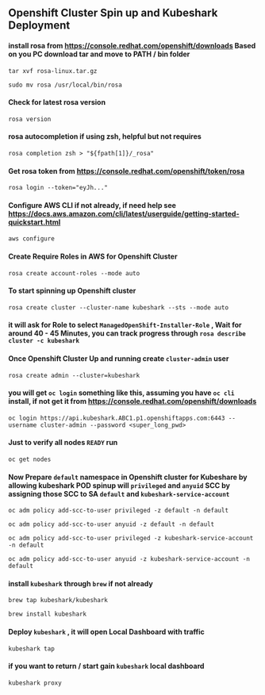 ## Openshift Cluster Spin up and Kubeshark Deployment 


#### install rosa from https://console.redhat.com/openshift/downloads Based on you PC download tar and move to PATH / bin folder

```shell
tar xvf rosa-linux.tar.gz
```
```shell
sudo mv rosa /usr/local/bin/rosa
```

#### Check for latest rosa version

```shell
rosa version
```
#### rosa autocompletion if using zsh, helpful but not requires
```shell
rosa completion zsh > "${fpath[1]}/_rosa"
```

#### Get rosa token from https://console.redhat.com/openshift/token/rosa
```shell
rosa login --token="eyJh..."
```


#### Configure AWS CLI if not already, if need help see https://docs.aws.amazon.com/cli/latest/userguide/getting-started-quickstart.html
```shell
aws configure
```

#### Create Require Roles in AWS for Openshift Cluster
```shell
rosa create account-roles --mode auto
```

#### To start spinning up Openshift cluster
```shell
rosa create cluster --cluster-name kubeshark --sts --mode auto
```

#### it will ask for Role to select `ManagedOpenShift-Installer-Role` , Wait for around 40 - 45 Minutes, you can track progress through `rosa describe cluster -c kubeshark`

#### Once Openshift Cluster Up and running create `cluster-admin` user
```shell
rosa create admin --cluster=kubeshark
```

#### you will get `oc login` something like this, assuming you have `oc cli` install, if not get it from https://console.redhat.com/openshift/downloads
```shell
oc login https://api.kubeshark.ABC1.p1.openshiftapps.com:6443 --username cluster-admin --password <super_long_pwd>
```

#### Just to verify all nodes `READY` run
```shell
oc get nodes
```

#### Now Prepare `default` namespace in Openshift cluster for Kubeshare by allowing kubeshark POD spinup will `privileged` and `anyuid` SCC by assigning those SCC to SA `default` and `kubeshark-service-account`
```shell
oc adm policy add-scc-to-user privileged -z default -n default
```
```shell
oc adm policy add-scc-to-user anyuid -z default -n default
```
```shell
oc adm policy add-scc-to-user privileged -z kubeshark-service-account -n default
```
```shell
oc adm policy add-scc-to-user anyuid -z kubeshark-service-account -n default
```

#### install `kubeshark` through `brew` if not already
```shell
brew tap kubeshark/kubeshark
```
```shell
brew install kubeshark
```

#### Deploy `kubeshark` , it will open Local Dashboard with traffic

```shell
kubeshark tap
```

#### if you want to return / start gain `kubeshark` local dashboard
```shell
kubeshark proxy
```
